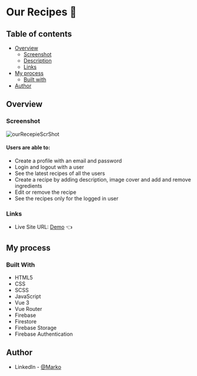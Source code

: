 # Our Recipes 🥕

## Table of contents

- [Overview](#overview)
  - [Screenshot](#screenshot)
  - [Description](#users-are-able-to)
  - [Links](#links)
- [My process](#my-process)
  - [Built with](#built-with)
- [Author](#author)

## Overview

### Screenshot

![ourRecepieScrShot](https://user-images.githubusercontent.com/35734717/169710025-71b508d0-80bb-41b7-8c6b-a785de0c4355.png)


#### Users are able to:
- Create a profile with an email and password
- Login and logout with a user
- See the latest recipes of all the users
- Create a recipe by adding description, image cover and add and remove ingredients
- Edit or remove the recipe
- See the recipes only for the logged in user


### Links

- Live Site URL: [Demo](https://music-list-2090f.web.app/) 👈

## My process

### Built With
- HTML5
- CSS
- SCSS
- JavaScript
- Vue 3
- Vue Router
- Firebase
- Firestore
- Firebase Storage
- Firebase Authentication
  

## Author
- LinkedIn - [@Marko](https://www.linkedin.com/in/marko-hristovski-77b9a6149/)
